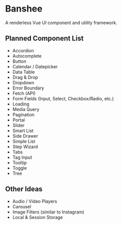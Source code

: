 # Banshee

A renderless Vue UI component and utility framework.

## Planned Component List

- Accordion
- Autocomplete
- Button
- Calendar / Datepicker
- Data Table
- Drag & Drop
- Dropdown
- Error Boundary
- Fetch (API)
- Form Fields (Input, Select, Checkbox/Radio, etc.)
- Loading
- Media Query
- Pagination
- Portal
- Slider
- Smart List
- Side Drawer
- Simple List
- Step Wizard
- Tabs
- Tag Input
- Tooltip
- Toggle
- Tree

## Other Ideas

- Audio / Video Players
- Carousel
- Image Filters (similar to Instagram)
- Local & Session Storage 